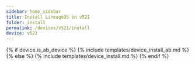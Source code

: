 ```yaml
---
sidebar: home_sidebar
title: Install LineageOS on v521
folder: install
permalink: /devices/v521/install
device: v521
---
```

{% if device.is_ab_device %}
{% include templates/device_install_ab.md %}
{% else %}
{% include templates/device_install.md %}
{% endif %}
